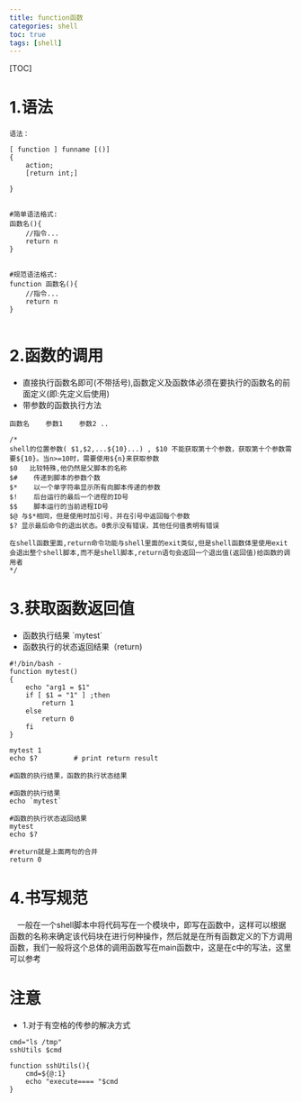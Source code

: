 ```yaml
---
title: function函数
categories: shell   
toc: true  
tags: [shell]
---
```


[TOC]



# 1.语法
```
语法：

[ function ] funname [()]
{
    action;
    [return int;]

}


#简单语法格式:
函数名(){
    //指令...
    return n
}


#规范语法格式:
function 函数名(){
    //指令...
    return n
}


```


# 2.函数的调用

* 直接执行函数名即可(不带括号),函数定义及函数体必须在要执行的函数名的前面定义(即:先定义后使用)
* 带参数的函数执行方法
```
函数名    参数1    参数2 ..

/*
shell的位置参数( $1,$2,...${10}...) , $10 不能获取第十个参数，获取第十个参数需要${10}。当n>=10时，需要使用${n}来获取参数
$0   比较特殊,他仍然是父脚本的名称
$#    传递到脚本的参数个数
$*    以一个单字符串显示所有向脚本传递的参数
$!    后台运行的最后一个进程的ID号
$$    脚本运行的当前进程ID号
$@ 与$*相同，但是使用时加引号，并在引号中返回每个参数
$? 显示最后命令的退出状态。0表示没有错误，其他任何值表明有错误

在shell函数里面,return命令功能与shell里面的exit类似,但是shell函数体里使用exit会退出整个shell脚本,而不是shell脚本,return语句会返回一个退出值(返回值)给函数的调用者
*/
```

# 3.获取函数返回值

* 函数执行结果 \`mytest\`
* 函数执行的状态返回结果（return)

```
#!/bin/bash -  
function mytest()  
{  
    echo "arg1 = $1"  
    if [ $1 = "1" ] ;then  
        return 1  
    else  
        return 0  
    fi  
}  
 
mytest 1  
echo $?         # print return result 

#函数的执行结果，函数的执行状态结果

#函数的执行结果
echo `mytest` 

#函数的执行状态返回结果
mytest
echo $?

#return就是上面两句的合并
return 0

```

# 4.书写规范
&emsp;一般在一个shell脚本中将代码写在一个模块中，即写在函数中，这样可以根据函数的名称来确定该代码块在进行何种操作，然后就是在所有函数定义的下方调用函数，我们一般将这个总体的调用函数写在main函数中，这是在c中的写法，这里可以参考



# 注意

* 1.对于有空格的传参的解决方式

```shell
cmd="ls /tmp"
sshUtils $cmd

function sshUtils(){
	cmd=${@:1}
	echo "execute==== "$cmd
}

```












